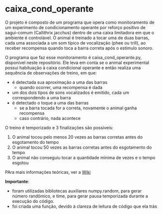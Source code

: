 # caixa_cond_operante

O projeto é composto de um programa que opera como monitoramento de um experimento de condicionamento operante por reforço positivo de sagui-comum (Callithrix jacchus) dentro de uma caixa limitadora em que o ambiente é controlável.
O animal é treinado a tocar uma de duas barras, cada uma associada a um som típico de vocalização (phee ou trill), ao receber recompensa quando toca a barra correta após o estímulo sonoro.

O programa que faz esse monitoramento é caixa_cond_operante.py, disponível neste repositório. Ele leva em conta se o animal experimental possui habituação à caixa condicional operante e então realiza uma sequência de observações de treino, em que:
- é detectada sua aproximação a uma das barras
  - quando ocorrer, uma recompensa é dada 
- um dos dois tipos de sons vocalizados é emitido, cada um correspondendo a uma barra
- é detectado o toque a uma das barras
  - se a barra tocada for a correta, novamente o animal ganha recompensa
  - caso contrário, nada acontece
  
O treino é temporizado e 3 finalizações são possíveis:
1. O animal tocou pelo menos 20 vezes as barras corretas antes do esgotamento do tempo
2. O animal tocou 50 vezes as barras corretas antes do esgotamento do tempo
3. O animal não conseguiu tocar a quantidade mínima de vezes e o tempo esgotou

PAra mais informações teóricas, ver a [Wiki](https://github.com/seidikun/caixa_cond_operante/wiki)

**Importante**:
- foram utilizadas bibliotecas auxiliares numpy.random, para gerar número randômico, e time, para gerar pausa temporizada durante a execução do código.
- foi criada uma função, devido à clareza de leitura de código que ela trás
